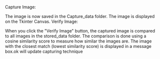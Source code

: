 Capture Image:

The image is now saved in the Capture_data folder.
The image is displayed on the Tkinter Canvas.
Verify Image:

When you click the "Verify Image" button, the captured image is compared to all images in the stored_data folder.
The comparison is done using a cosine similarity score to measure how similar the images are.
The image with the closest match (lowest similarity score) is displayed in a message box.ok
will update capturing technique
